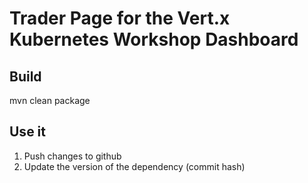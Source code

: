 Trader Page for the Vert.x Kubernetes Workshop Dashboard
==

## Build

mvn clean package

## Use it

1. Push changes to github
2. Update the version of the dependency (commit hash)